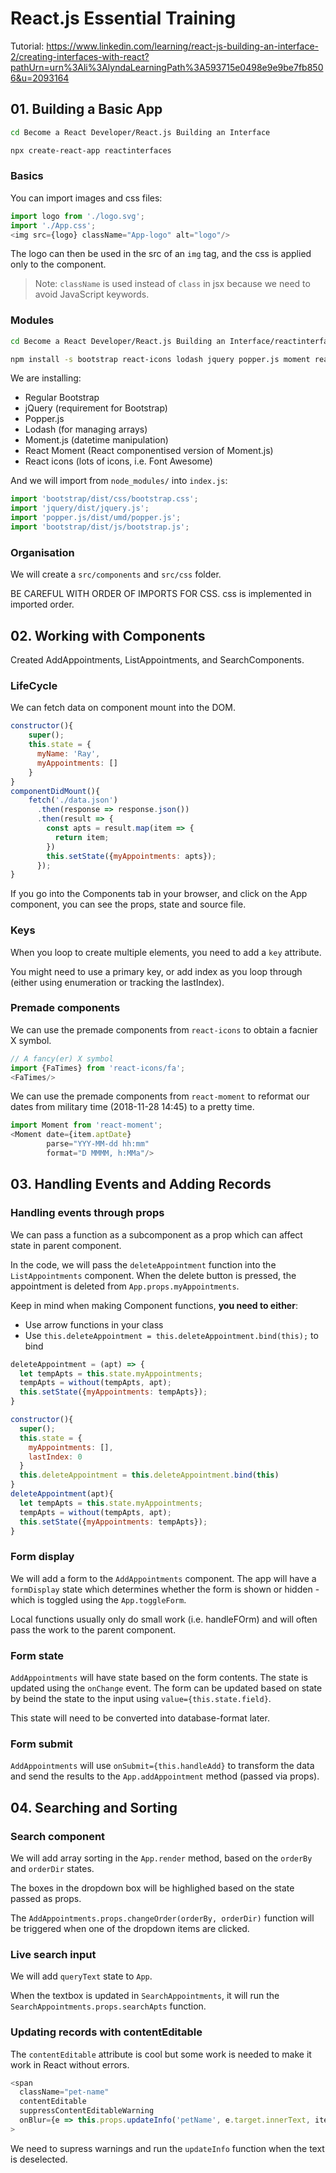 # React.js Essential Training

Tutorial: https://www.linkedin.com/learning/react-js-building-an-interface-2/creating-interfaces-with-react?pathUrn=urn%3Ali%3AlyndaLearningPath%3A593715e0498e9e9be7fb8506&u=2093164

## 01. Building a Basic App

```bash
cd Become a React Developer/React.js Building an Interface

npx create-react-app reactinterfaces
```

### Basics

You can import images and css files:
```js
import logo from './logo.svg';
import './App.css';
<img src={logo} className="App-logo" alt="logo"/>
```
The logo can then be used in the src of an `img` tag, and the css is applied only to the component.

> Note: `className` is used instead of `class` in jsx because we need to avoid JavaScript keywords.

### Modules

```bash
cd Become a React Developer/React.js Building an Interface/reactinterfaces/src

npm install -s bootstrap react-icons lodash jquery popper.js moment react-moment
```

We are installing:
* Regular Bootstrap
* jQuery (requirement for Bootstrap)
* Popper.js
* Lodash (for managing arrays)
* Moment.js (datetime manipulation)
* React Moment (React componentised version of Moment.js)
* React icons (lots of icons, i.e. Font Awesome)

And we will import from `node_modules/` into `index.js`:
```js
import 'bootstrap/dist/css/bootstrap.css';
import 'jquery/dist/jquery.js';
import 'popper.js/dist/umd/popper.js';
import 'bootstrap/dist/js/bootstrap.js';
```

### Organisation

We will create a `src/components` and `src/css` folder.

BE CAREFUL WITH ORDER OF IMPORTS FOR CSS. css is implemented in imported order.

## 02. Working with Components

Created AddAppointments, ListAppointments, and SearchComponents.

### LifeCycle

We can fetch data on component mount into the DOM.
```js
constructor(){
    super();
    this.state = {
      myName: 'Ray',
      myAppointments: []
    }
}
componentDidMount(){
    fetch('./data.json')
      .then(response => response.json())
      .then(result => {
        const apts = result.map(item => {
          return item;
        })
        this.setState({myAppointments: apts});
      });
}
```
If you go into the Components tab in your browser, and click on the App
component, you can see the props, state and source file.

### Keys

When you loop to create multiple elements, you need to add a `key` attribute.

You might need to use a primary key, or add index as you loop through (either
using enumeration or tracking the lastIndex).

### Premade components

We can use the premade components from `react-icons` to obtain a facnier X
symbol.
```js
// A fancy(er) X symbol
import {FaTimes} from 'react-icons/fa';
<FaTimes/>
```

We can use the premade components from `react-moment` to reformat our dates from
military time (2018-11-28 14:45) to a pretty time.
```js
import Moment from 'react-moment';
<Moment date={item.aptDate}
        parse="YYY-MM-dd hh:mm"
        format="D MMMM, h:MMa"/>
```

## 03. Handling Events and Adding Records

### Handling events through props

We can pass a function as a subcomponent as a prop which can affect state in
parent component.

In the code, we will pass the `deleteAppointment` function into the
`ListAppointments` component. When the delete button is pressed, the
appointment is deleted from `App.props.myAppointments`.

Keep in mind when making Component functions, **you need to either**:
* Use arrow functions in your class
* Use `this.deleteAppointment = this.deleteAppointment.bind(this);` to bind
```js
deleteAppointment = (apt) => {
  let tempApts = this.state.myAppointments;
  tempApts = without(tempApts, apt);
  this.setState({myAppointments: tempApts});
}
```
```js
constructor(){
  super();
  this.state = {
    myAppointments: [],
    lastIndex: 0
  }
  this.deleteAppointment = this.deleteAppointment.bind(this)
}
deleteAppointment(apt){
  let tempApts = this.state.myAppointments;
  tempApts = without(tempApts, apt);
  this.setState({myAppointments: tempApts});
}
```

### Form display

We will add a form to the `AddAppointments` component. The app will have a
`formDisplay` state which determines whether the form is shown or hidden -
which is toggled using the `App.toggleForm`.

Local functions usually only do small work (i.e. handleFOrm) and will often
pass the work to the parent component.

### Form state

`AddAppointments` will have state based on the form contents. The state is
updated using the `onChange` event. The form can be updated based on state
by beind the state to the input using `value={this.state.field}`.

This state will need to be converted into database-format later.

### Form submit

`AddAppointments` will use `onSubmit={this.handleAdd}` to transform the data
and send the results to the `App.addAppointment` method (passed via props).

## 04. Searching and Sorting

### Search component

We will add array sorting in the `App.render` method, based on the
`orderBy` and `orderDir` states.

The boxes in the dropdown box will be highlighed based on the state passed as
props.

The `AddAppointments.props.changeOrder(orderBy, orderDir)` function will be
triggered when one of the dropdown items are clicked.

### Live search input

We will add `queryText` state to `App`.

When the textbox is updated in `SearchAppointments`, it will run the
`SearchAppointments.props.searchApts` function.

### Updating records with contentEditable

The `contentEditable` attribute is cool but some work is needed to make it work
in React without errors.

```js
<span
  className="pet-name"
  contentEditable
  suppressContentEditableWarning
  onBlur={e => this.props.updateInfo('petName', e.target.innerText, item.aptId)}
>
```
We need to supress warnings and run the `updateInfo` function when the text is
deselected.
